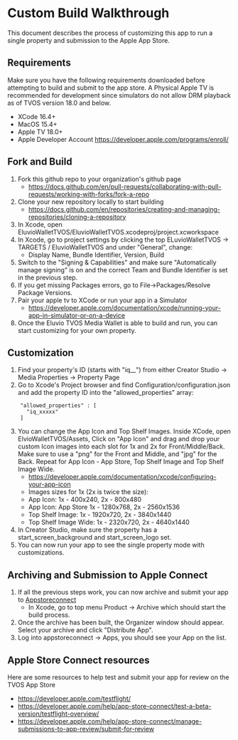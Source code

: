 # Custom Build Walkthrough

This document describes the process of customizing this app to run a single property and submission to the Apple App Store.

## Requirements

Make sure you have the following requirements downloaded before attempting to build and submit to the app store.
A Physical Apple TV is recommended for development since simulators do not allow DRM playback as of TVOS version 18.0 and below.

- XCode 16.4+
- MacOS 15.4+
- Apple TV 18.0+
- Apple Developer Account https://developer.apple.com/programs/enroll/

## Fork and Build
1. Fork this github repo to your organization's github page
   - https://docs.github.com/en/pull-requests/collaborating-with-pull-requests/working-with-forks/fork-a-repo
2. Clone your new repository locally to start building
   - https://docs.github.com/en/repositories/creating-and-managing-repositories/cloning-a-repository
3. In Xcode, open EluvioWalletTVOS/EluvioWalletTVOS.xcodeproj/project.xcworkspace
4. In Xcode, go to project settings by clicking the top ELuvioWalletTVOS -> TARGETS / EluvioWalletTVOS and under "General", change:
   - Display Name, Bundle Identifier, Version, Build
5. Switch to the "Signing & Capabilities" and make sure "Automatically manage signing" is on and the correct Team and Bundle Identifier is set in the previous step.
6. If you get missing Packages errors, go to File->Packages/Resolve Package Versions.
7. Pair your apple tv to XCode or run your app in a Simulator
   - https://developer.apple.com/documentation/xcode/running-your-app-in-simulator-or-on-a-device
8. Once the Eluvio TVOS Media Wallet is able to build and run, you can start customizing for your own property.

## Customization
1. Find your property's ID (starts with "iq__") from either Creator Studio -> Media Properties -> Property Page
2. Go to Xcode's Project browser and find Configuration/configuration.json and add the property ID into the "allowed_properties" array:

```
    "allowed_properties" : [
      "iq_xxxxx"
    ]
```
3. You can change the App Icon and Top Shelf Images. Inside XCode, open ElvioWalletTVOS/Assets, Click on "App Icon" and drag and drop your custom Icon images into each slot for 1x and 2x for Front/Middle/Back. Make sure to use a "png" for the Front and Middle, and "jpg" for the Back. Repeat for App Icon - App Store, Top Shelf Image and Top Shelf Image Wide.
   - https://developer.apple.com/documentation/xcode/configuring-your-app-icon
   - Images sizes for 1x (2x is twice the size):
   - App Icon: 1x - 400x240, 2x - 800x480 
   - App Icon: App Store 1x - 1280x768, 2x - 2560x1536
   - Top Shelf Image: 1x - 1920x720, 2x - 3840x1440
   - Top Shelf Image Wide: 1x - 2320x720, 2x - 4640x1440
4. In Creator Studio, make sure the property has a start_screen_background and start_screen_logo set.
4. You can now run your app to see the single property mode with customizations.

## Archiving and Submission to Apple Connect
1. If all the previous steps work, you can now archive and submit your app to [Appstoreconnect](https://appstoreconnect.apple.com/)
   - In Xcode, go to top menu Product -> Archive which should start the build process.
2. Once the archive has been built, the Organizer window should appear. Select your archive and click "Distribute App".
3. Log into appstoreconnect -> Apps, you should see your App on the list.

## Apple Store Connect resources
Here are some resources to help test and submit your app for review on the TVOS App Store

- https://developer.apple.com/testflight/
- https://developer.apple.com/help/app-store-connect/test-a-beta-version/testflight-overview/
- https://developer.apple.com/help/app-store-connect/manage-submissions-to-app-review/submit-for-review


